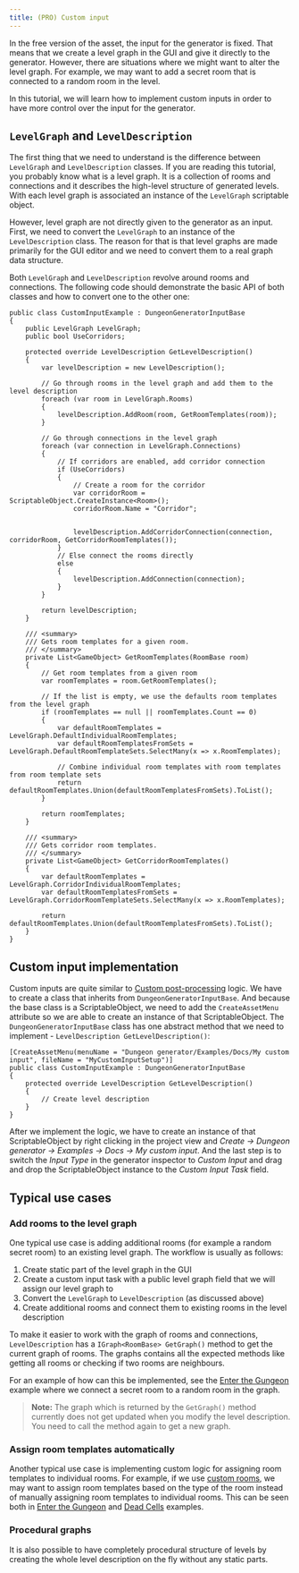 ```yaml
---
title: (PRO) Custom input
---
```


In the free version of the asset, the input for the generator is fixed. That means that we create a level graph in the GUI and give it directly to the generator. However, there are situations where we might want to alter the level graph. For example, we may want to add a secret room that is connected to a random room in the level.

In this tutorial, we will learn how to implement custom inputs in order to have more control over the input for the generator.

## ```LevelGraph``` and ```LevelDescription```

The first thing that we need to understand is the difference between ```LevelGraph``` and ```LevelDescription``` classes. If you are reading this tutorial, you probably know what is a level graph. It is a collection of rooms and connections and it describes the high-level structure of generated levels. With each level graph is associated an instance of the ```LevelGraph``` scriptable object. 

However, level graph are not directly given to the generator as an input. First, we need to convert the ```LevelGraph``` to an instance of the ```LevelDescription``` class. The reason for that is that level graphs are made primarily for the GUI editor and we need to convert them to a real graph data structure.

Both ```LevelGraph``` and ```LevelDescription``` revolve around rooms and connections. The following code should demonstrate the basic API of both classes and how to convert one to the other one:

    public class CustomInputExample : DungeonGeneratorInputBase
    {
        public LevelGraph LevelGraph;
        public bool UseCorridors;

        protected override LevelDescription GetLevelDescription()
        {
            var levelDescription = new LevelDescription();

            // Go through rooms in the level graph and add them to the level description
            foreach (var room in LevelGraph.Rooms)
            {
                levelDescription.AddRoom(room, GetRoomTemplates(room));
            }

            // Go through connections in the level graph
            foreach (var connection in LevelGraph.Connections)
            {
                // If corridors are enabled, add corridor connection
                if (UseCorridors)
                {
                    // Create a room for the corridor
                    var corridorRoom = ScriptableObject.CreateInstance<Room>();
                    corridorRoom.Name = "Corridor";


                    levelDescription.AddCorridorConnection(connection, corridorRoom, GetCorridorRoomTemplates());
                }
                // Else connect the rooms directly
                else
                {
                    levelDescription.AddConnection(connection);
                }
            }

            return levelDescription;
        }

        /// <summary>
        /// Gets room templates for a given room.
        /// </summary>
        private List<GameObject> GetRoomTemplates(RoomBase room)
        {
            // Get room templates from a given room
            var roomTemplates = room.GetRoomTemplates();

            // If the list is empty, we use the defaults room templates from the level graph
            if (roomTemplates == null || roomTemplates.Count == 0)
            {
                var defaultRoomTemplates = LevelGraph.DefaultIndividualRoomTemplates;
                var defaultRoomTemplatesFromSets = LevelGraph.DefaultRoomTemplateSets.SelectMany(x => x.RoomTemplates);

                // Combine individual room templates with room templates from room template sets
                return defaultRoomTemplates.Union(defaultRoomTemplatesFromSets).ToList();
            }

            return roomTemplates;
        }

        /// <summary>
        /// Gets corridor room templates.
        /// </summary>
        private List<GameObject> GetCorridorRoomTemplates()
        {
            var defaultRoomTemplates = LevelGraph.CorridorIndividualRoomTemplates;
            var defaultRoomTemplatesFromSets = LevelGraph.CorridorRoomTemplateSets.SelectMany(x => x.RoomTemplates);

            return defaultRoomTemplates.Union(defaultRoomTemplatesFromSets).ToList();
        }
    }

## Custom input implementation

Custom inputs are quite similar to [Custom post-processing](../generators/post-process.md) logic. We have to create a class that inherits from `DungeonGeneratorInputBase`. And because the base class is a ScriptableObject, we need to add the `CreateAssetMenu` attribute so we are able to create an instance of that ScriptableObject. The `DungeonGeneratorInputBase` class has one abstract method that we need to implement - `LevelDescription GetLevelDescription()`:

    [CreateAssetMenu(menuName = "Dungeon generator/Examples/Docs/My custom input", fileName = "MyCustomInputSetup")]
    public class CustomInputExample : DungeonGeneratorInputBase
    {
        protected override LevelDescription GetLevelDescription()
        {
            // Create level description
        }
    }

After we implement the logic, we have to create an instance of that ScriptableObject by right clicking in the project view and *Create -> Dungeon generator -> Examples -> Docs -> My custom input*. And the last step is to switch the *Input Type* in the generator inspector to *Custom Input* and drag and drop the ScriptableObject instance to the *Custom Input Task* field.

## Typical use cases

### Add rooms to the level graph

One typical use case is adding additional rooms (for example a random secret room) to an existing level graph. The workflow is usually as follows:

1. Create static part of the level graph in the GUI
2. Create a custom input task with a public level graph field that we will assign our level graph to
3. Convert the `LevelGraph` to `LevelDescription` (as discussed above)
4. Create additional rooms and connect them to existing rooms in the level description

To make it easier to work with the graph of rooms and connections, `LevelDescription` has a `IGraph<RoomBase> GetGraph()` method to get the current graph of rooms. The graphs contains all the expected methods like getting all rooms or checking if two rooms are neighbours.

For an example of how can this be implemented, see the [Enter the Gungeon](../examples/enter-the-gungeon.md) example where we connect a secret room to a random room in the graph.

> **Note:** The graph which is returned by the `GetGraph()` method currently does not get updated when you modify the level description. You need to call the method again to get a new graph.

### Assign room templates automatically

Another typical use case is implementing custom logic for assigning room templates to individual rooms. For example, if we use [custom rooms](../basics/level-graphs#pro-custom-rooms-and-connections), we may want to assign room templates based on the type of the room instead of manually assigning room templates to individual rooms. This can be seen both in [Enter the Gungeon](../examples/enter-the-gungeon.md) and [Dead Cells](../examples/dead-cells.md) examples.

### Procedural graphs

It is also possible to have completely procedural structure of levels by creating the whole level description on the fly without any static parts.